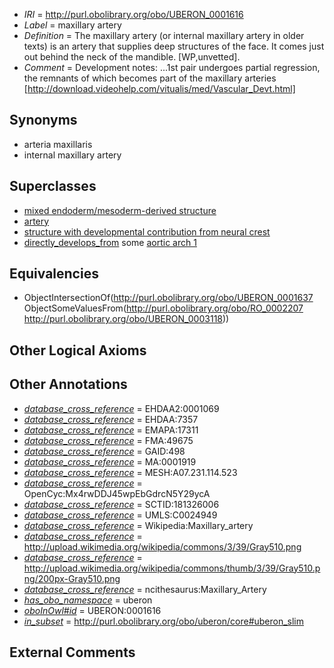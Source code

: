  * *IRI* = http://purl.obolibrary.org/obo/UBERON_0001616
 * *Label* = maxillary artery
 * *Definition* = The maxillary artery (or internal maxillary artery in older texts) is an artery that supplies deep structures of the face. It comes just out behind the neck of the mandible. [WP,unvetted].
 * *Comment* = Development notes: ...1st pair undergoes partial regression, the remnants of which becomes part of the maxillary arteries [http://download.videohelp.com/vitualis/med/Vascular_Devt.html]

## Synonyms

 * arteria maxillaris
 * internal maxillary artery

## Superclasses

 * [mixed endoderm/mesoderm-derived structure](../../UBERON/77/UBERON_0000077.md)
 * [artery](../../UBERON/37/UBERON_0001637.md)
 * [structure with developmental contribution from neural crest](../../UBERON/14/UBERON_0010314.md)
 * [directly_develops_from](../../RO/07/RO_0002207.md) some [aortic arch 1](../../UBERON/18/UBERON_0003118.md)

## Equivalencies

 * ObjectIntersectionOf(<http://purl.obolibrary.org/obo/UBERON_0001637> ObjectSomeValuesFrom(<http://purl.obolibrary.org/obo/RO_0002207> <http://purl.obolibrary.org/obo/UBERON_0003118>))

## Other Logical Axioms


## Other Annotations

 * *[database_cross_reference](../../ef/oboInOwl#hasDbXref.md)* = EHDAA2:0001069
 * *[database_cross_reference](../../ef/oboInOwl#hasDbXref.md)* = EHDAA:7357
 * *[database_cross_reference](../../ef/oboInOwl#hasDbXref.md)* = EMAPA:17311
 * *[database_cross_reference](../../ef/oboInOwl#hasDbXref.md)* = FMA:49675
 * *[database_cross_reference](../../ef/oboInOwl#hasDbXref.md)* = GAID:498
 * *[database_cross_reference](../../ef/oboInOwl#hasDbXref.md)* = MA:0001919
 * *[database_cross_reference](../../ef/oboInOwl#hasDbXref.md)* = MESH:A07.231.114.523
 * *[database_cross_reference](../../ef/oboInOwl#hasDbXref.md)* = OpenCyc:Mx4rwDDJ45wpEbGdrcN5Y29ycA
 * *[database_cross_reference](../../ef/oboInOwl#hasDbXref.md)* = SCTID:181326006
 * *[database_cross_reference](../../ef/oboInOwl#hasDbXref.md)* = UMLS:C0024949
 * *[database_cross_reference](../../ef/oboInOwl#hasDbXref.md)* = Wikipedia:Maxillary_artery
 * *[database_cross_reference](../../ef/oboInOwl#hasDbXref.md)* = http://upload.wikimedia.org/wikipedia/commons/3/39/Gray510.png
 * *[database_cross_reference](../../ef/oboInOwl#hasDbXref.md)* = http://upload.wikimedia.org/wikipedia/commons/thumb/3/39/Gray510.png/200px-Gray510.png
 * *[database_cross_reference](../../ef/oboInOwl#hasDbXref.md)* = ncithesaurus:Maxillary_Artery
 * *[has_obo_namespace](../../ce/oboInOwl#hasOBONamespace.md)* = uberon
 * *[oboInOwl#id](../../id/oboInOwl#id.md)* = UBERON:0001616
 * *[in_subset](../../et/oboInOwl#inSubset.md)* = http://purl.obolibrary.org/obo/uberon/core#uberon_slim

## External Comments

